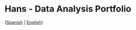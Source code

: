# Hans - Data Analysis Portfolio 
([Spanish](https://github.com/HansAllTech/Hans_Data_Analysis_Portfolio/blob/main/Proyectos.md#tabla-de-contenido-es--en) | [English](https://github.com/HansAllTech/Hans_Data_Analysis_Portfolio/blob/main/Projects.md#table-of-content-es--en))                         
                                                              
                                                                                                                                                                                                              
                                                            
                                                                    
                                          
                         
                         
              
     
            
       
   
 
 
 
